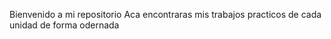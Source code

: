Bienvenido a mi repositorio
Aca encontraras mis trabajos practicos de cada unidad de forma odernada
